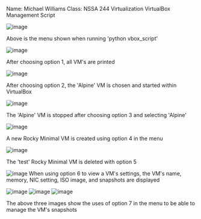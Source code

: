 Name: Michael Williams
Class: NSSA 244 Virtualization
VirtualBox Management Script


![image](https://github.com/user-attachments/assets/dc93e142-bc38-4748-88b4-a527945f33d8)

Above is the menu shown when running 'python vbox_script'

![image](https://github.com/user-attachments/assets/274057f5-3068-49c2-98ed-b0553094834f)

After choosing option 1, all VM's are printed

![image](https://github.com/user-attachments/assets/bfe89445-eb0b-425e-8dc1-1ce56893c053)


After choosing option 2, the 'Alpine' VM is chosen and started within VirtualBox

![image](https://github.com/user-attachments/assets/d34c0ebf-ebf4-445b-9826-8d4ff4069275)


The 'Alpine' VM is stopped after choosing option 3 and selecting 'Alpine'

![image](https://github.com/user-attachments/assets/d2b18621-d548-4a4d-8fc2-ac00832081fe)

A new Rocky Minimal VM is created using option 4 in the menu

![image](https://github.com/user-attachments/assets/6d6c3ee1-3fae-47b0-aff5-8a6da7a48ade)

The 'test' Rocky Minimal VM is deleted with option 5

![image](https://github.com/user-attachments/assets/52a1e0d1-2539-4ec5-a50c-5089f537d510)
When using option 6 to view a VM's settings, the VM's name, memory, NIC setting, ISO image, and snapshots are displayed

![image](https://github.com/user-attachments/assets/60f7f69d-23ad-40f8-8b01-ec8f24a086c3)
![image](https://github.com/user-attachments/assets/b59015fc-bfa8-4b27-b1b5-05d7881869a6)
![image](https://github.com/user-attachments/assets/7497b5ab-22c8-4bed-87ed-a61eb50a0650)

The above three images show the uses of option 7 in the menu to be able to manage the VM's snapshots
